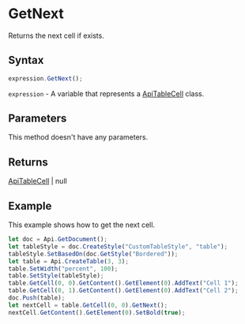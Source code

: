 # GetNext

Returns the next cell if exists.

## Syntax

```javascript
expression.GetNext();
```

`expression` - A variable that represents a [ApiTableCell](../ApiTableCell.md) class.

## Parameters

This method doesn't have any parameters.

## Returns

[ApiTableCell](../../ApiTableCell/ApiTableCell.md) \| null

## Example

This example shows how to get the next cell.

```javascript
let doc = Api.GetDocument();
let tableStyle = doc.CreateStyle("CustomTableStyle", "table");
tableStyle.SetBasedOn(doc.GetStyle("Bordered"));
let table = Api.CreateTable(3, 3);
table.SetWidth("percent", 100);
table.SetStyle(tableStyle);
table.GetCell(0, 0).GetContent().GetElement(0).AddText("Cell 1");
table.GetCell(0, 1).GetContent().GetElement(0).AddText("Cell 2");
doc.Push(table);
let nextCell = table.GetCell(0, 0).GetNext();
nextCell.GetContent().GetElement(0).SetBold(true);
```
